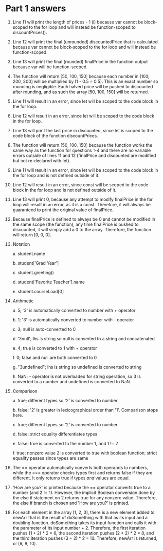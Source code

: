 # Part 1 answers
1. Line 11 will print the length of prices - 1 (i) because var cannot be block-scoped to the for loop and will instead be function-scoped to discountPrices().
2. Line 12 will print the final (unrounded) discountedPrice that is calculated because var cannot be block-scoped to the for loop and will instead be function-scoped.
3. Line 13 will print the final (rounded) finalPrice in the function output because var will be function-scoped.
4. The function will return [50, 100, 150] because each number in [100, 200, 300] will be multiplied by (1 - 0.5 = 0.5). This is an exact number so rounding is negligible. Each halved price will be pushed to discounted after rounding, and as such the array [50, 100, 150] will be returned.
5. Line 11 will result in an error, since let will be scoped to the code block in the for loop.
6. Line 12 will result in an error, since let will be scoped to the code block in the for loop.
7. Line 13 will print the last price in discounted, since let is scoped to the code block of the function discountPrices.
8. The function will return [50, 100, 150] because the function works the same way as the function for questions 1-4 and there are no variable errors outside of lines 11 and 12 (finalPrice and discounted are modified but not re-declared with let).
9. Line 11 will result in an error, since let will be scoped to the code block in the for loop and is not defined outside of it.
10. Line 12 will result in an error, since const will be scoped to the code block in the for loop and is not defined outside of it.
11. Line 13 will print 0, because any attempt to modify finalPrice in the for loop will result in an error, as it is a const. Therefore, it will always be guaranteed to print the original value of finalPrice.
12. Because finalPrice is defined to always be 0 and cannot be modified in the same scope (the function), any time finalPrice is pushed to discounted, it will simply add a 0 to the array. Therefore, the function will return [0, 0, 0].
13. Notation

    a. student.name
    
    b. student['Grad Year']
    
    c. student.greeting()
    
    d. student['Favorite Teacher'].name
    
    e. student.courseLoad[0]
    
14. Arithmetic

    a. 5; '3' is automatically converted to number with + operator
    
    b. 1; '3' is automatically converted to number with - operator
    
    c. 3; null is auto-converted to 0
    
    d. '3null'; lhs is string so null is converted to a string and concatenated
    
    e. 4; true is converted to 1 with + operator
    
    f. 0; false and null are both converted to 0
    
    g. "3undefined"; lhs is string so undefined is converted to string
    
    h. NaN; - operator is not overloaded for string operation, so 3 is converted to a number and undefined is converted to NaN.
    
15. Comparison

    a. true; different types so '2' is converted to number
    
    b. false; '2' is greater in lexicographical order than '1'. Comparison stops here.
    
    c. true; different types so '2' is converted to number
    
    d. false; strict equality differentiates types
    
    e. false; true is converted to the number 1, and 1 != 2
    
    f. true; nonzero value 2 is converted to true with boolean function; strict equality passes since types are same
    
 16. The == operator automatically converts both operands to numbers, while the === operator checks types first and returns false if they are different. It only returns true if types *and* values are equal.
 
 17. 'How are you?' is printed because the == operator converts true to a number (and 2 != 1). However, the implicit Boolean conversion done by the else if statement on 2 returns true for any nonzero value. Therefore, the else if branch is chosen and 'How are you?' is printed.
 
 19. For each element in the array [1, 2, 3], there is a new element added to newArr that is the result of doSomething with that as its input and a doubling function. doSomething takes its input function and calls it with the parameter of its input number + 2. Therefore, the first iteration pushes (1 + 2) * 2 = 6, the second iteration pushes (2 + 2) * 2 = 8, and the third iteration pushes (3 + 2) * 2 = 10. Therefore, newArr is returned, or [6, 8, 10].
